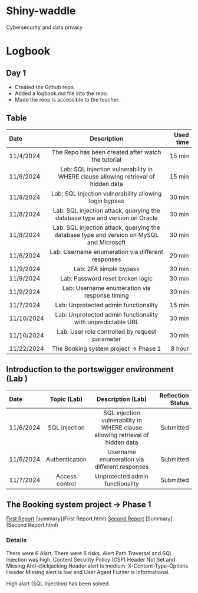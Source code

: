 # Shiny-waddle
Cybersecurity and data privacy

# Logbook
## Day 1
- Created the Github repo.
- Added a logbook.md file into the repo.
- Made the reop is accessible to the teacher.

## Table
| Date | Description | Used time |
| :---         |     :---:      |          ---: |
| 11/4/2024 | The Repo has been created after watch the tutorial | 15 min |
| 11/6/2024 | Lab: SQL injection vulnerability in WHERE clause allowing retrieval of hidden data | 15 min |
| 11/8/2024 | Lab: SQL injection vulnerability allowing login bypass | 30 min |
| 11/8/2024 | Lab: SQL injection attack, querying the database type and version on Oracle | 30 min |
| 11/8/2024 | Lab: SQL injection attack, querying the database type and version on MySQL and Microsoft | 30 min |
| 11/6/2024 | Lab: Username enumeration via different responses | 20 min |
| 11/9/2024 | Lab: 2FA simple bypass | 30 min |
| 11/9/2024 | Lab: Password reset broken logic | 30 min |
| 11/9/2024 | Lab: Username enumeration via response timing | 30 min |
| 11/7/2024 | Lab: Unprotected admin functionality | 15 min |
| 11/10/2024 | Lab: Unprotected admin functionality with unpredictable URL | 30 min |
| 11/10/2024 | Lab: User role controlled by request parameter | 30 min |
| 11/22/2024 | The Booking system project → Phase 1 | 8 hour |


## Introduction to the portswigger environment (Lab )
| Date | Topic (Lab) |Description (Lab) | Reflection Status |
| :---         |     :---:      |     :---:      |          ---: |
| 11/6/2024 | SQL injection | SQL injection vulnerability in WHERE clause allowing retrieval of hidden data | Submitted |
| 11/6/2024 | Authentication | Username enumeration via different responses | Submitted |
| 11/7/2024 | Access control | Unprotected admin functionality | Submitted |


## The Booking system project → Phase 1
[First Report](First_generate_report.MD)  [summary](First Report.html)
[Second Report](Second_generate_report.MD)  [Summary](Second Report.html)

### Details
There were 6 Alart. There were 6 risks. Alert Path Traversal and SQL Injection was high. Content Security Policy (CSP) Header Not Set and Missing Anti-clickjacking Header alert is medium. X-Content-Type-Options Header Missing alert is low and User Agent Fuzzer is Informational. 

High alart (SQL Injection) has been solved. 






